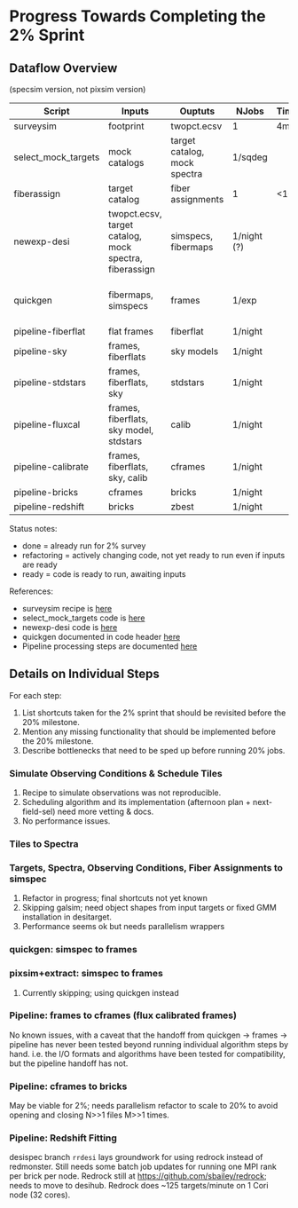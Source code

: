 # Progress Towards Completing the 2% Sprint

## Dataflow Overview

(specsim version, not pixsim version)

| Script              | Inputs              | Ouptuts        |  NJobs | Time/job | Status     |
|---------------------|---------------------|----------------|--------|----------|------------|
| surveysim           | footprint           | twopct.ecsv    |      1 |     4min | done       |
| select_mock_targets | mock catalogs       | target catalog, mock spectra | 1/sqdeg |         | refactoring |
| fiberassign         | target catalog      | fiber assignments | 1 | <10min | ready |
| newexp-desi         | twopct.ecsv, target catalog, mock spectra, fiberassign | simspecs, fibermaps |  1/night (?) |  |  refactoring |
| quickgen            | fibermaps, simspecs | frames         |  1/exp |          | waiting newexp; maybe refactor |
| pipeline-fiberflat  | flat frames         | fiberflat      | 1/night |          | ready |
| pipeline-sky        | frames, fiberflats  | sky models     |  1/night |          | ready |
| pipeline-stdstars   | frames, fiberflats, sky | stdstars   |  1/night |          | ready |
| pipeline-fluxcal    | frames, fiberflats, sky model, stdstars | calib | 1/night | | ready |
| pipeline-calibrate  | frames, fiberflats, sky, calib | cframes | 1/night | | ready |
| pipeline-bricks     | cframes             | bricks         | 1/night | | ready |
| pipeline-redshift   | bricks              | zbest          | 1/night | | refactoring |

Status notes:
- done = already run for 2% survey
- refactoring = actively changing code, not yet ready to run even if inputs are ready
- ready = code is ready to run, awaiting inputs

References:
- surveysim recipe is [here](README.md)
- select_mock_targets code is [here](https://github.com/desihub/desitarget/blob/master/bin/select_mock_targets)
- newexp-desi code is [here](https://github.com/desihub/desisim/blob/master/bin/newexp-desi)
- quickgen documented in code header [here](https://github.com/desihub/desisim/blob/master/py/desisim/scripts/quickgen.py)
- Pipeline processing steps are documented [here](https://github.com/desihub/desispec/blob/master/doc/pipeline.rst)

## Details on Individual Steps

For each step:
1. List shortcuts taken for the 2% sprint that should be revisited before the 20% milestone.
2. Mention any missing functionality that should be implemented before the 20% milestone.
3. Describe bottlenecks that need to be sped up before running 20% jobs.

### Simulate Observing Conditions & Schedule Tiles

1. Recipe to simulate observations was not reproducible.
2. Scheduling algorithm and its implementation (afternoon plan + next-field-sel) need more vetting & docs.
3. No performance issues.

### Tiles to Spectra

### Targets, Spectra, Observing Conditions, Fiber Assignments to simspec

1. Refactor in progress; final shortcuts not yet known
2. Skipping galsim; need object shapes from input targets or fixed GMM installation in desitarget.
3. Performance seems ok but needs parallelism wrappers

### quickgen: simspec to frames

### pixsim+extract: simspec to frames

1. Currently skipping; using quickgen instead

### Pipeline: frames to cframes (flux calibrated frames)

No known issues, with a caveat that the handoff from quickgen -> frames -> pipeline has never been tested beyond running individual algorithm steps by hand.  i.e. the I/O formats and algorithms have been tested for compatibility, but the pipeline handoff has not.

### Pipeline: cframes to bricks

May be viable for 2%; needs parallelism refactor to scale to 20% to avoid opening and closing N>>1 files M>>1 times.

### Pipeline: Redshift Fitting

desispec branch `rrdesi` lays groundwork for using redrock instead of redmonster.
Still needs some batch job updates for running one MPI rank per brick per node.
Redrock still at https://github.com/sbailey/redrock; needs to move to desihub.
Redrock does ~125 targets/minute on 1 Cori node (32 cores).
